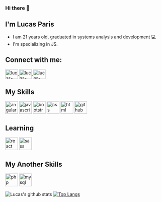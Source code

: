 ### Hi there 👋
## I'm Lucas Paris
- I am 21 years old, graduated in systems analysis and development :computer:
- I'm specializing in JS.

## Connect with me:
<a href="https://www.linkedin.com/in/lucas-paris-7b3327182/" target="_blank">
<img align="center" alt="lucas-linkedin" height="30" width="40" src="https://cdn.jsdelivr.net/npm/simple-icons@3.0.1/icons/linkedin.svg" style="max-width:100%;">
</a>
<a href="https://www.instagram.com/lucashenriqueparis/" target="_blank">
<img align="center" alt="lucas-instagram" height="30" width="40" src="https://cdn.jsdelivr.net/npm/simple-icons@3.0.1/icons/instagram.svg" style="max-width:100%;">
</a>
<a href="https://www.facebook.com/lucashenrique.paris.98/" target="_blank">
<img align="center" alt="lucas-instagram" height="30" width="40" src="https://cdn.jsdelivr.net/npm/simple-icons@3.0.1/icons/facebook.svg" style="max-width:100%;">
</a>

## My Skills
<img src="https://cdn.jsdelivr.net/gh/devicons/devicon/icons/angularjs/angularjs-original.svg" alt="angularjs" width="40" height="40" style="max-width:100%;"></img>
<img src="https://cdn.icon-icons.com/icons2/2108/PNG/512/javascript_icon_130900.png" alt="javascript" width="40" height="40" style="max-width:100%;"></img>
<img src="https://cdn.jsdelivr.net/gh/devicons/devicon/icons/bootstrap/bootstrap-plain.svg" alt="bootstrap" width="40" height="40" style="max-width:100%;"></img>
<img src="https://cdn.icon-icons.com/icons2/2107/PNG/512/file_type_css_icon_130661.png" alt="css" width="40" height="40" style="max-width:100%;"></img>
<img src="https://cdn.jsdelivr.net/gh/devicons/devicon/icons/html5/html5-original.svg" alt="html" width="40" height="40" style="max-width:100%;"></img>
<img src="https://cdn.icon-icons.com/icons2/936/PNG/512/github-logo_icon-icons.com_73546.png" alt="github" width="40" height="40" style="max-width:100%;"></img>

## Learning
<img src="https://cdn.jsdelivr.net/gh/devicons/devicon/icons/react/react-original.svg" alt="react" width="40" height="40" style="max-width:100%;"></img>
<img src="https://cdn.jsdelivr.net/gh/devicons/devicon/icons/sass/sass-original.svg" alt="sass" width="40" height="40" style="max-width:100%;"></img>

## My Another Skills
<img src="https://cdn.jsdelivr.net/gh/devicons/devicon/icons/php/php-original.svg" alt="php" width="40" height="40" style="max-width:100%;"></img>
<img src="https://cdn.jsdelivr.net/gh/devicons/devicon/icons/mysql/mysql-original-wordmark.svg" alt="mysql" width="40" height="40" style="max-width:100%;"></img>

![Lucas's github stats](https://github-readme-stats.vercel.app/api?username=lucashparis&show_icons=true&count_private=true&theme=radical)
[![Top Langs](https://github-readme-stats.vercel.app/api/top-langs/?username=lucashparis&layout=compact)](https://github.com/lucashparis/github-readme-stats)

